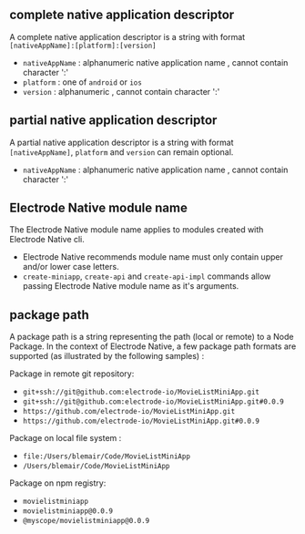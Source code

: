 ## complete native application descriptor

A complete native application descriptor is a string with format `[nativeAppName]:[platform]:[version]` 
- `nativeAppName` : alphanumeric native application name , cannot contain character ':'
- `platform` : one of `android` or `ios`
- `version` : alphanumeric , cannot contain character ':'

## partial native application descriptor

A partial native application descriptor is a string with format `[nativeAppName]`, `platform` and `version` can remain optional. 
- `nativeAppName` : alphanumeric native application name , cannot contain character ':'

## Electrode Native module name

The Electrode Native module name applies to modules created with Electrode Native cli.
- Electrode Native recommends module name must only contain upper and/or lower case letters. 
- `create-miniapp`, `create-api` and `create-api-impl` commands allow passing Electrode Native module name as it's arguments.

## package path

A package path is a string representing the path (local or remote) to a Node Package. In the context of Electrode Native, a few package path formats are supported (as illustrated by the following samples) :

Package in remote git repository:

- `git+ssh://git@github.com:electrode-io/MovieListMiniApp.git`
- `git+ssh://git@github.com:electrode-io/MovieListMiniApp.git#0.0.9`
- `https://github.com/electrode-io/MovieListMiniApp.git`
- `https://github.com/electrode-io/MovieListMiniApp.git#0.0.9`

Package on local file system :

- `file:/Users/blemair/Code/MovieListMiniApp`
- `/Users/blemair/Code/MovieListMiniApp`

Package on npm registry:

- `movielistminiapp`
- `movielistminiapp@0.0.9`
- `@myscope/movielistminiapp@0.0.9`
